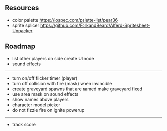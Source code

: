 ## Resources
- color palette
https://lospec.com/palette-list/pear36
- sprite splicer
https://github.com/ForkandBeard/Alferd-Spritesheet-Unpacker

## Roadmap
- list other players on side
    create UI node
- sound effects
------------------------------
- turn on/off flicker timer (player)
- turn off collision with fire (mask) when invincible
- create graveyard spawns that are named
    make graveyard fixed
- use area mask on sound effects
- show names above players
- character model picker
- do not fizzle fire on ignite powerup
------------------------------
- track score